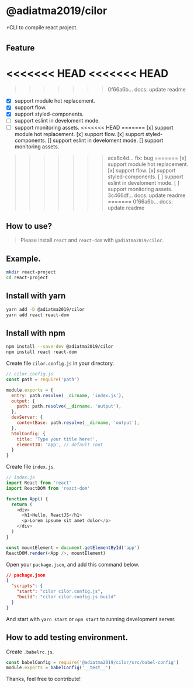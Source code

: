 # @adiatma2019/cilor

⚡️CLI to compile react project.

## Feature

<<<<<<< HEAD
<<<<<<< HEAD
=======
>>>>>>> 0f66a6b... docs: update readme
+ [x] support module hot replacement.
+ [x] support flow.
+ [x] support styled-components.
+ [ ] support eslint in develoment mode.
+ [ ] support monitoring assets.
<<<<<<< HEAD
=======
[x] support module hot replacement.
[x] support flow.
[x] support styled-components.
[] support eslint in develoment mode.
[] support monitoring assets.
>>>>>>> aca8c4d... fix: bug
=======
[x] support module hot replacement.
[x] support flow.
[x] support styled-components.
[ ] support eslint in develoment mode.
[ ] support monitoring assets.
>>>>>>> 3c466df... docs: update readme
=======
>>>>>>> 0f66a6b... docs: update readme

## How to use?

> Please install `react` and `react-dom` with `@adiatma2019/cilor`.

## Example.

```bash
mkdir react-project
cd react-project
```

## Install with yarn
```bash
yarn add -D @adiatma2019/cilor
yarn add react react-dom
```
## Install with npm

```bash
npm install --save-dev @adiatma2019/cilor
npm install react react-dom
```

Create file `cilor.config.js` in your directory.

```js
// cilor.config.js
const path = require('path')

module.exports = {
  entry: path.resolve(__dirname, 'index.js'),
  output: {
    path: path.resolve(__dirname, 'output'),
  },
  devServer: {
    contentBase: path.resolve(__dirname, 'output'),
  },
  htmlConfig: {
    title: 'Type your title here!',
    elementID: 'app', // default root
  }
}
```

Create file `index.js`.

```js
// index.js
import React from 'react'
import ReactDOM from 'react-dom'

function App() {
  return (
    <div>
      <h1>Hello, ReactJS</h1>
      <p>Lorem ipsume sit amet dolor</p>
    </div>
  )
}

const mountElement = document.getElementById('app')
ReactDOM.render(<App />, mountElement)
```

Open your `package.json`, and add this command below.
```json
// package.json
{
  "scripts": {
    "start": "cilor cilor.config.js",
    "build": "cilor cilor.config.js build"
  }
}
```

And start with `yarn start` or `npm start` to running development server.

## How to add testing environment.
Create `.babelrc.js`.
```js
const babelConfig = require('@adiatma2019/cilor/src/babel-config')
module.exports = babelConfig('__test__')
```

Thanks, feel free to contribute!
